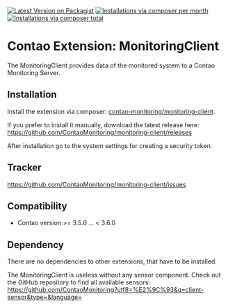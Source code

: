 [![Latest Version on Packagist](http://img.shields.io/packagist/v/contao-monitoring/monitoring-client.svg?style=flat)](https://packagist.org/packages/contao-monitoring/monitoring-client)
[![Installations via composer per month](http://img.shields.io/packagist/dm/contao-monitoring/monitoring-client.svg?style=flat)](https://packagist.org/packages/contao-monitoring/monitoring-client)
[![Installations via composer total](http://img.shields.io/packagist/dt/contao-monitoring/monitoring-client.svg?style=flat)](https://packagist.org/packages/contao-monitoring/monitoring-client)

Contao Extension: MonitoringClient
==================================

The MonitoringClient provides data of the monitored system to a Contao Monitoring Server.


Installation
------------

Install the extension via composer: [contao-monitoring/monitoring-client](https://packagist.org/packages/contao-monitoring/monitoring-client).

If you prefer to install it manually, download the latest release here: https://github.com/ContaoMonitoring/monitoring-client/releases

After installation go to the system settings for creating a security token.


Tracker
-------

https://github.com/ContaoMonitoring/monitoring-client/issues


Compatibility
-------------

- Contao version >= 3.5.0 ... <  3.6.0

Dependency
----------

There are no dependencies to other extensions, that have to be installed.

The MonitoringClient is useless without any sensor component. Check out the GitHub repository to find all available sensors: https://github.com/ContaoMonitoring?utf8=%E2%9C%93&q=client-sensor&type=&language= 
